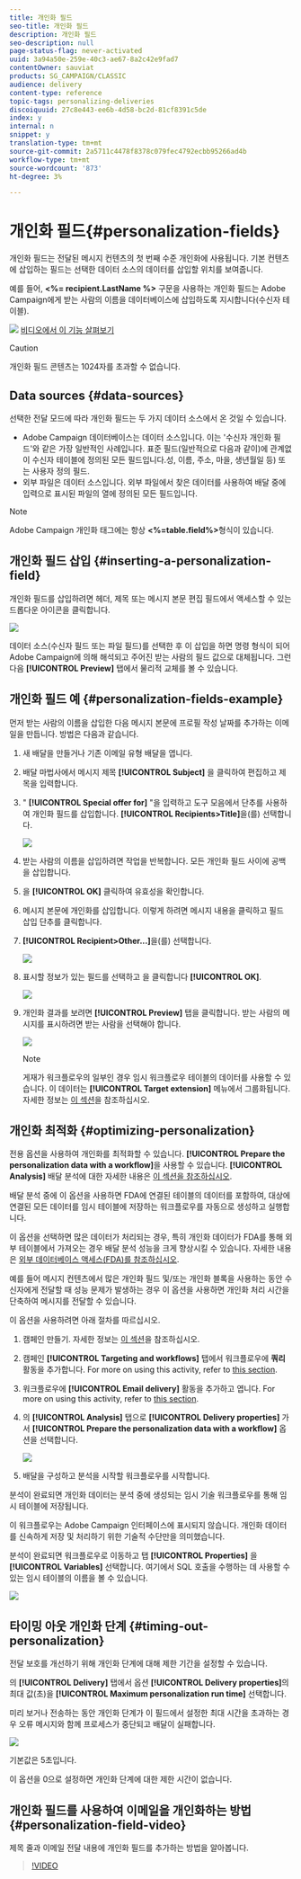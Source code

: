 ```yaml
---
title: 개인화 필드
seo-title: 개인화 필드
description: 개인화 필드
seo-description: null
page-status-flag: never-activated
uuid: 3a94a50e-259e-40c3-ae67-8a2c42e9fad7
contentOwner: sauviat
products: SG_CAMPAIGN/CLASSIC
audience: delivery
content-type: reference
topic-tags: personalizing-deliveries
discoiquuid: 27c8e443-ee6b-4d58-bc2d-81cf8391c5de
index: y
internal: n
snippet: y
translation-type: tm+mt
source-git-commit: 2a5711c4478f8378c079fec4792ecbb95266ad4b
workflow-type: tm+mt
source-wordcount: '873'
ht-degree: 3%

---
```



# 개인화 필드{#personalization-fields}

개인화 필드는 전달된 메시지 컨텐츠의 첫 번째 수준 개인화에 사용됩니다. 기본 컨텐츠에 삽입하는 필드는 선택한 데이터 소스의 데이터를 삽입할 위치를 보여줍니다.

예를 들어, **&lt;%= recipient.LastName %>** 구문을 사용하는 개인화 필드는 Adobe Campaign에게 받는 사람의 이름을 데이터베이스에 삽입하도록 지시합니다(수신자 테이블).

![](assets/do-not-localize/how-to-video.png) [비디오에서 이 기능 살펴보기](#personalization-fields-video)

>[!CAUTION]
>
>개인화 필드 콘텐츠는 1024자를 초과할 수 없습니다.

## Data sources {#data-sources}

선택한 전달 모드에 따라 개인화 필드는 두 가지 데이터 소스에서 온 것일 수 있습니다.

* Adobe Campaign 데이터베이스는 데이터 소스입니다. 이는 &#39;수신자 개인화 필드&#39;와 같은 가장 일반적인 사례입니다. 표준 필드(일반적으로 다음과 같이)에 관계없이 수신자 테이블에 정의된 모든 필드입니다.성, 이름, 주소, 마을, 생년월일 등) 또는 사용자 정의 필드.
* 외부 파일은 데이터 소스입니다. 외부 파일에서 찾은 데이터를 사용하여 배달 중에 입력으로 표시된 파일의 열에 정의된 모든 필드입니다.

>[!NOTE]
>
>Adobe Campaign 개인화 태그에는 항상 **&lt;%=table.field%>**&#x200B;형식이 있습니다.

## 개인화 필드 삽입 {#inserting-a-personalization-field}

개인화 필드를 삽입하려면 헤더, 제목 또는 메시지 본문 편집 필드에서 액세스할 수 있는 드롭다운 아이콘을 클릭합니다.

![](assets/s_ncs_user_add_custom_field.png)

데이터 소스(수신자 필드 또는 파일 필드)를 선택한 후 이 삽입을 하면 명령 형식이 되어 Adobe Campaign에 의해 해석되고 주어진 받는 사람의 필드 값으로 대체됩니다. 그런 다음 **[!UICONTROL Preview]** 탭에서 물리적 교체를 볼 수 있습니다.

## 개인화 필드 예 {#personalization-fields-example}

먼저 받는 사람의 이름을 삽입한 다음 메시지 본문에 프로필 작성 날짜를 추가하는 이메일을 만듭니다. 방법은 다음과 같습니다.

1. 새 배달을 만들거나 기존 이메일 유형 배달을 엽니다.
1. 배달 마법사에서 메시지 제목 **[!UICONTROL Subject]** 을 클릭하여 편집하고 제목을 입력합니다.
1. &quot; **[!UICONTROL Special offer for]** &quot;을 입력하고 도구 모음에서 단추를 사용하여 개인화 필드를 삽입합니다. **[!UICONTROL Recipients>Title]**&#x200B;을(를) 선택합니다.

   ![](assets/s_ncs_user_insert_custom_field.png)

1. 받는 사람의 이름을 삽입하려면 작업을 반복합니다. 모든 개인화 필드 사이에 공백을 삽입합니다.
1. 을 **[!UICONTROL OK]** 클릭하여 유효성을 확인합니다.
1. 메시지 본문에 개인화를 삽입합니다. 이렇게 하려면 메시지 내용을 클릭하고 필드 삽입 단추를 클릭합니다.
1. **[!UICONTROL Recipient>Other...]**&#x200B;을(를) 선택합니다.

   ![](assets/s_ncs_user_insert_custom_field_b.png)

1. 표시할 정보가 있는 필드를 선택하고 을 클릭합니다 **[!UICONTROL OK]**.

   ![](assets/s_ncs_user_insert_custom_field_c.png)

1. 개인화 결과를 보려면 **[!UICONTROL Preview]** 탭을 클릭합니다. 받는 사람의 메시지를 표시하려면 받는 사람을 선택해야 합니다.

   ![](assets/s_ncs_user_insert_custom_field_d.png)

   >[!NOTE]
   >
   >게재가 워크플로우의 일부인 경우 임시 워크플로우 테이블의 데이터를 사용할 수 있습니다. 이 데이터는 **[!UICONTROL Target extension]** 메뉴에서 그룹화됩니다. 자세한 정보는 [이 섹션](../../workflow/using/data-life-cycle.md#target-data)을 참조하십시오.

## 개인화 최적화 {#optimizing-personalization}

전용 옵션을 사용하여 개인화를 최적화할 수 있습니다. **[!UICONTROL Prepare the personalization data with a workflow]**&#x200B;을 사용할 수 있습니다. **[!UICONTROL Analysis]** 배달 분석에 대한 자세한 내용은 [이 섹션을 참조하십시오](../../delivery/using/steps-validating-the-delivery.md#analyzing-the-delivery).

배달 분석 중에 이 옵션을 사용하면 FDA에 연결된 테이블의 데이터를 포함하여, 대상에 연결된 모든 데이터를 임시 테이블에 저장하는 워크플로우를 자동으로 생성하고 실행합니다.

이 옵션을 선택하면 많은 데이터가 처리되는 경우, 특히 개인화 데이터가 FDA를 통해 외부 테이블에서 가져오는 경우 배달 분석 성능을 크게 향상시킬 수 있습니다. 자세한 내용은 [외부 데이터베이스 액세스(FDA)를 참조하십시오](../../platform/using/additional-options.md#optimizing-email-personalization-with-external-data).

예를 들어 메시지 컨텐츠에서 많은 개인화 필드 및/또는 개인화 블록을 사용하는 동안 수신자에게 전달할 때 성능 문제가 발생하는 경우 이 옵션을 사용하면 개인화 처리 시간을 단축하여 메시지를 전달할 수 있습니다.

이 옵션을 사용하려면 아래 절차를 따르십시오.

1. 캠페인 만들기. 자세한 정보는 [이 섹션](../../campaign/using/setting-up-marketing-campaigns.md#creating-a-campaign)을 참조하십시오.
1. 캠페인 **[!UICONTROL Targeting and workflows]** 탭에서 워크플로우에 **쿼리** 활동을 추가합니다. For more on using this activity, refer to [this section](../../workflow/using/query.md).
1. 워크플로우에 **[!UICONTROL Email delivery]** 활동을 추가하고 엽니다. For more on using this activity, refer to [this section](../../workflow/using/delivery.md).
1. 의 **[!UICONTROL Analysis]** 탭으로 **[!UICONTROL Delivery properties]** 가서 **[!UICONTROL Prepare the personalization data with a workflow]** 옵션을 선택합니다.

   ![](assets/perso_optimization.png)

1. 배달을 구성하고 분석을 시작할 워크플로우를 시작합니다.

분석이 완료되면 개인화 데이터는 분석 중에 생성되는 임시 기술 워크플로우를 통해 임시 테이블에 저장됩니다.

이 워크플로우는 Adobe Campaign 인터페이스에 표시되지 않습니다. 개인화 데이터를 신속하게 저장 및 처리하기 위한 기술적 수단만을 의미했습니다.

분석이 완료되면 워크플로우로 이동하고 탭 **[!UICONTROL Properties]** 을 **[!UICONTROL Variables]** 선택합니다. 여기에서 SQL 호출을 수행하는 데 사용할 수 있는 임시 테이블의 이름을 볼 수 있습니다.

![](assets/perso_optimization_temp_table.png)

## 타이밍 아웃 개인화 단계 {#timing-out-personalization}

전달 보호를 개선하기 위해 개인화 단계에 대해 제한 기간을 설정할 수 있습니다.

의 **[!UICONTROL Delivery]** 탭에서 옵션 **[!UICONTROL Delivery properties]**&#x200B;의 최대 값(초)을 **[!UICONTROL Maximum personalization run time]** 선택합니다.

미리 보거나 전송하는 동안 개인화 단계가 이 필드에서 설정한 최대 시간을 초과하는 경우 오류 메시지와 함께 프로세스가 중단되고 배달이 실패합니다.

![](assets/perso_time-out.png)

기본값은 5초입니다.

이 옵션을 0으로 설정하면 개인화 단계에 대한 제한 시간이 없습니다.

## 개인화 필드를 사용하여 이메일을 개인화하는 방법 {#personalization-field-video}

제목 줄과 이메일 전달 내용에 개인화 필드를 추가하는 방법을 알아봅니다.

>[!VIDEO](https://video.tv.adobe.com/v/24925?quality=12)
